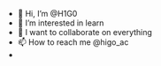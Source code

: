 - 👋 Hi, I’m @H1G0
- 👀 I’m interested in learn
- 💞️ I want to collaborate on everything
- 📫 How to reach me @higo_ac
- 
<!---
H1G00/H1G00 is a ✨ special ✨ repository because its `README.md` (this file) appears on your GitHub profile.
You can click the Preview link to take a look at your changes.
--->
